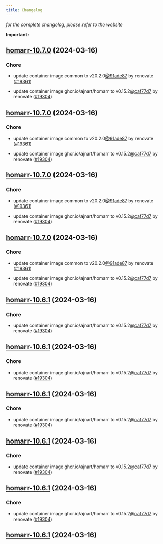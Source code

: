 ```yaml
---
title: Changelog
---
```



*for the complete changelog, please refer to the website*

**Important:**


## [homarr-10.7.0](https://github.com/truecharts/charts/compare/homarr-10.6.0...homarr-10.7.0) (2024-03-16)

### Chore



- update container image common to v20.2.0[@91ade87](https://github.com/91ade87) by renovate ([#19361](https://github.com/truecharts/charts/issues/19361))

- update container image ghcr.io/ajnart/homarr to v0.15.2[@caf77d7](https://github.com/caf77d7) by renovate ([#19304](https://github.com/truecharts/charts/issues/19304))


## [homarr-10.7.0](https://github.com/truecharts/charts/compare/homarr-10.6.0...homarr-10.7.0) (2024-03-16)

### Chore



- update container image common to v20.2.0[@91ade87](https://github.com/91ade87) by renovate ([#19361](https://github.com/truecharts/charts/issues/19361))

- update container image ghcr.io/ajnart/homarr to v0.15.2[@caf77d7](https://github.com/caf77d7) by renovate ([#19304](https://github.com/truecharts/charts/issues/19304))


## [homarr-10.7.0](https://github.com/truecharts/charts/compare/homarr-10.6.0...homarr-10.7.0) (2024-03-16)

### Chore



- update container image common to v20.2.0[@91ade87](https://github.com/91ade87) by renovate ([#19361](https://github.com/truecharts/charts/issues/19361))

- update container image ghcr.io/ajnart/homarr to v0.15.2[@caf77d7](https://github.com/caf77d7) by renovate ([#19304](https://github.com/truecharts/charts/issues/19304))


## [homarr-10.7.0](https://github.com/truecharts/charts/compare/homarr-10.6.0...homarr-10.7.0) (2024-03-16)

### Chore



- update container image common to v20.2.0[@91ade87](https://github.com/91ade87) by renovate ([#19361](https://github.com/truecharts/charts/issues/19361))

- update container image ghcr.io/ajnart/homarr to v0.15.2[@caf77d7](https://github.com/caf77d7) by renovate ([#19304](https://github.com/truecharts/charts/issues/19304))


## [homarr-10.6.1](https://github.com/truecharts/charts/compare/homarr-10.6.0...homarr-10.6.1) (2024-03-16)

### Chore



- update container image ghcr.io/ajnart/homarr to v0.15.2[@caf77d7](https://github.com/caf77d7) by renovate ([#19304](https://github.com/truecharts/charts/issues/19304))


## [homarr-10.6.1](https://github.com/truecharts/charts/compare/homarr-10.6.0...homarr-10.6.1) (2024-03-16)

### Chore



- update container image ghcr.io/ajnart/homarr to v0.15.2[@caf77d7](https://github.com/caf77d7) by renovate ([#19304](https://github.com/truecharts/charts/issues/19304))


## [homarr-10.6.1](https://github.com/truecharts/charts/compare/homarr-10.6.0...homarr-10.6.1) (2024-03-16)

### Chore



- update container image ghcr.io/ajnart/homarr to v0.15.2[@caf77d7](https://github.com/caf77d7) by renovate ([#19304](https://github.com/truecharts/charts/issues/19304))


## [homarr-10.6.1](https://github.com/truecharts/charts/compare/homarr-10.6.0...homarr-10.6.1) (2024-03-16)

### Chore



- update container image ghcr.io/ajnart/homarr to v0.15.2[@caf77d7](https://github.com/caf77d7) by renovate ([#19304](https://github.com/truecharts/charts/issues/19304))


## [homarr-10.6.1](https://github.com/truecharts/charts/compare/homarr-10.6.0...homarr-10.6.1) (2024-03-16)

### Chore



- update container image ghcr.io/ajnart/homarr to v0.15.2[@caf77d7](https://github.com/caf77d7) by renovate ([#19304](https://github.com/truecharts/charts/issues/19304))


## [homarr-10.6.1](https://github.com/truecharts/charts/compare/homarr-10.6.0...homarr-10.6.1) (2024-03-16)